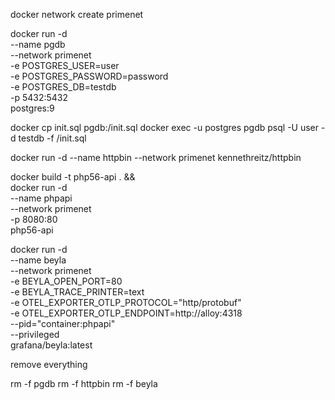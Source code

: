 
docker network create primenet

docker run -d \
  --name pgdb \
  --network primenet \
  -e POSTGRES_USER=user \
  -e POSTGRES_PASSWORD=password \
  -e POSTGRES_DB=testdb \
  -p 5432:5432 \
  postgres:9


docker cp init.sql pgdb:/init.sql
docker exec -u postgres pgdb psql -U user  -d testdb -f /init.sql

docker run -d --name httpbin --network primenet kennethreitz/httpbin

docker build -t php56-api . && \
docker run -d \
  --name phpapi \
  --network primenet \
  -p 8080:80 \
  php56-api


docker run -d \
  --name beyla \
  --network primenet \
  -e BEYLA_OPEN_PORT=80 \
  -e BEYLA_TRACE_PRINTER=text \
  -e OTEL_EXPORTER_OTLP_PROTOCOL="http/protobuf" \
  -e OTEL_EXPORTER_OTLP_ENDPOINT=http://alloy:4318 \
  --pid="container:phpapi" \
  --privileged \
  grafana/beyla:latest


remove everything

rm -f pgdb
rm -f httpbin
rm -f beyla